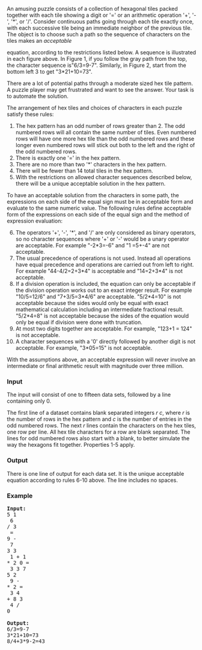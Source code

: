 <p>An amusing puzzle consists of a collection of hexagonal tiles
packed together with each tile showing a digit or '=' or an arithmetic
operation '+', '-', '*', or '/'.  Consider
continuous paths going through each tile exactly once, with each
successive tile being an immediate neighbor of the previous tile.
 The object is to choose such a path so the sequence of
characters on the tiles makes an <span style="font-style: italic;">acceptable</span>

equation, according to the restrictions listed below. A sequence is illustrated in each figure above.  In
Figure 1, if you follow the gray path from the top,
the character sequence is"6/3=9-7".
 Similarly, in Figure 2, start from the bottom left 3 to get "3*21+10=73". </p>

<p>There are a lot of potential paths through a moderate sized
hex tile pattern.  A puzzle player may get frustrated and want
to see the answer.  Your task is to automate the solution.</p><p>The arrangement of hex tiles and choices of characters in each puzzle satisfy these rules:</p>
<ol>
</ol><ol><li>The hex pattern has an odd number of rows greater
than 2.  The odd numbered rows will all contain the same number of
tiles.  Even numbered rows will have one more hex tile than the odd
numbered rows and these longer even numbered rows will stick out both to
the left and the right of the odd numbered rows.</li><li>There is exactly one '=' in the hex pattern.</li><li>There are no more than two '*' characters in the hex
pattern.</li><li>There will be fewer than 14 total tiles in the hex
pattern.</li><li>With the restrictions on allowed character sequences
described below, there will be a unique acceptable solution in the hex pattern.</li></ol><ol>




</ol>
<p>To have an acceptable solution from the characters in some path, the
expressions on each side of the equal sign must be in acceptable form
and evaluate to the same numeric value.  The following rules
define acceptable form of the expressions on each side of the
equal sign and the method of expression evaluation:</p>
<ul></ul><ol start="6"><li>The operators '+', '-', '*', and '/' are only considered as
binary operators,
so no character sequences where '+' or '-' would be a
unary operator are acceptable.  For example "-2*3=-6" and "1 =5+-4" are not acceptable.</li><li>The usual precedence of operations is not used.  Instead all
operations have equal precedence and operations are carried out from
left to right.  For example "44-4/2=2+3*4" is acceptable and "14=2+3*4" is not acceptable.</li><li>If
a division operation is included, the equation can only be acceptable
if the division operation works out to an exact
integer result.  For example "10/5=12/6" and 
"7+3/5=3*4/6" are acceptable.  "5/2*4=10" is not acceptable
because the sides would only be equal with exact mathematical
calculation including an intermediate fractional result.
 "5/2*4=8" is not acceptable because the sides of the
equation would only be equal if division were done with truncation.</li><li>At most two digits together are acceptable.  For example, "123+1 = 124" is not acceptable.</li><li>A
character sequences with a '0' directly followed by another digit is
not acceptable.  For example, "3*05=15" is not acceptable.</li></ol><ul>



</ul>
<p>With the assumptions above, an acceptable expression will never involve an intermediate or final arithmetic result with
magnitude over three million.</p>


<h3>Input</h3>
<p>The input will
consist of one to fifteen data
sets, followed by a line containing only 0.  </p>

<p>The first line of a dataset contains blank separated
integers <span style="font-style: italic;">r&nbsp;c</span>,
where <span style="font-style: italic;">r</span>
is the number of rows in the hex pattern and <span style="font-style: italic;">c</span> is the number of entries
in the odd numbered rows.  The next <span style="font-style: italic;">r</span> lines contain the
characters on the hex tiles, one row per line.  All hex tile
characters for a row are blank separated.  The lines for odd
numbered rows also start with a blank, to better simulate the
way the hexagons fit together.   Properties 1-5 apply.  </p>


<h3>Output</h3>
<p>There is one line of output for
each data set.  It is the unique acceptable equation according to rules 6-10 above.  The line includes no spaces.</p>


<h3>Example</h3>

<pre><b>Input:</b>
5 1
 6
/ 3
 =
9 -
 7
3 3
 1 + 1
* 2 0 =
 3 3 7
5 2
 9 -
* 2 =
 3 4
+ 8 3
 4 /
0

<b>Output:</b>
6/3=9-7
3*21+10=73
8/4+3*9-2=43

</pre>